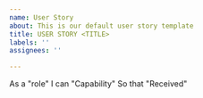 ```yaml
---
name: User Story
about: This is our default user story template
title: USER STORY <TITLE>
labels: ''
assignees: ''

---
```


As a "role" I can "Capability" So that "Received"
